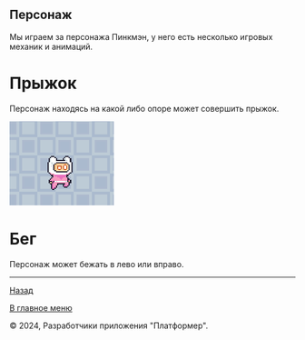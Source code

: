 ## Персонаж

Мы играем за персонажа Пинкмэн, у него есть несколько игровых механик и анимаций.

# Прыжок
Персонаж находясь на какой либо опоре может совершить прыжок.

![jump](jump.png)
# Бег
Персонаж может бежать в лево или вправо.

---

[Назад](../main.md)

[В главное меню](../../README.md)

© 2024, Разработчики приложения "Платформер".
